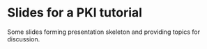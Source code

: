 # Slides for a PKI tutorial

Some slides forming presentation skeleton and providing topics for discussion.
